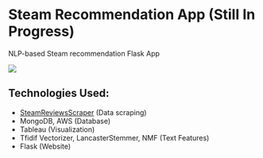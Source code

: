 # Steam Recommendation App (Still In Progress)
NLP-based Steam recommendation Flask App

![](images/demo_gif.gif)

## Technologies Used:
* [SteamReviewsScraper](https://github.com/woctezuma/download-steam-reviews "DownloadSteamReviews") (Data scraping)
* MongoDB, AWS (Database)
* Tableau (Visualization)
* Tfidif Vectorizer, LancasterStemmer, NMF (Text Features)
* Flask (Website)
